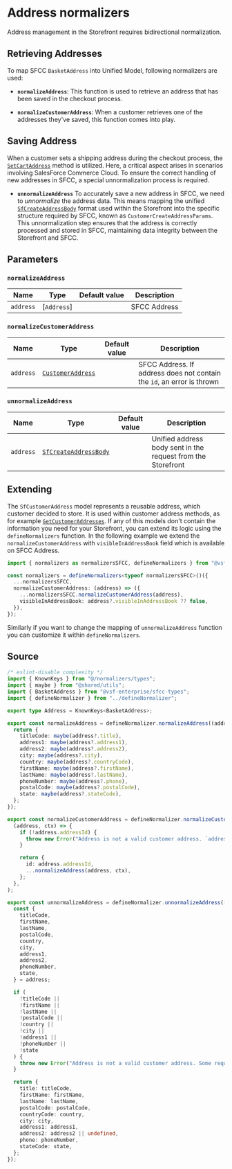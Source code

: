 # Address normalizers

Address management in the Storefront requires bidirectional normalization.

## Retrieving Addresses

To map SFCC `BasketAddress` into Unified Model, following normalizers are used:

- **`normalizeAddress`**: This function is used to retrieve an address that has been saved in the checkout process.

- **`normalizeCustomerAddress`**: When a customer retrieves one of the addresses they've saved, this function comes into play.

## Saving Address

When a customer sets a shipping address during the checkout process, the [`SetCartAddress`](/unified-data-layer/unified-methods/checkout#setcartaddress) method is utilized. Here, a critical aspect arises in scenarios involving SalesForce Commerce Cloud. To ensure the correct handling of new addresses in SFCC, a special unnormalization process is required.

- **`unnormalizeAddress`** To accurately save a new address in SFCC, we need to _unnormalize_ the address data. This means mapping the unified [`SfCreateAddressBody`](/unified-data-layer/unified-data-model#sfcreateaddressbody) format used within the Storefront into the specific structure required by SFCC, known as `CustomerCreateAddressParams`. This unnormalization step ensures that the address is correctly processed and stored in SFCC, maintaining data integrity between the Storefront and SFCC.

## Parameters

### `normalizeAddress`

| Name      | Type        | Default value | Description  |
| --------- | ----------- | ------------- | ------------ |
| `address` | [`Address`] |               | SFCC Address |

### `normalizeCustomerAddress`

| Name      | Type                                                                                                                                    | Default value | Description                                                            |
| --------- | --------------------------------------------------------------------------------------------------------------------------------------- | ------------- | ---------------------------------------------------------------------- |
| `address` | [`CustomerAddress`](https://developer.salesforce.com/docs/commerce/b2c-commerce/references/ocapi-shop-api?meta=type%3Acustomer_address) |               | SFCC Address. If address does not contain the `id`, an error is thrown |

### `unnormalizeAddress`

| Name      | Type                                                                                     | Default value | Description                                                  |
| --------- | ---------------------------------------------------------------------------------------- | ------------- | ------------------------------------------------------------ |
| `address` | [`SfCreateAddressBody`](/unified-data-layer/unified-data-model#sfcreateaddressbody) |               | Unified address body sent in the request from the Storefront |

## Extending

The `SfCustomerAddress` model represents a reusable address, which customer decided to store. It is used within customer address methods, as for example [`GetCustomerAddresses`](/unified-data-layer/unified-methods/customer#getcustomeraddresses). If any of this models don't contain the information you need for your Storefront, you can extend its logic using the `defineNormalizers` function. In the following example we extend the `normalizeCustomerAddress` with `visibleInAddressBook` field which is available on SFCC Address.

```ts
import { normalizers as normalizersSFCC, defineNormalizers } from "@vsf-enterprise/unified-api-sfcc";

const normalizers = defineNormalizers<typeof normalizersSFCC>()({
  ...normalizersSFCC,
  normalizeCustomerAddress: (address) => ({
    ...normalizersSFCC.normalizeCustomerAddress(address),
    visibleInAddressBook: address?.visibleInAddressBook ?? false,
  }),
});
```

Similarly if you want to change the mapping of `unnormalizeAddress` function you can customize it within `defineNormalizers`.

## Source

```ts [address.ts]
/* eslint-disable complexity */
import { KnownKeys } from "@/normalizers/types";
import { maybe } from "@shared/utils";
import { BasketAddress } from "@vsf-enterprise/sfcc-types";
import { defineNormalizer } from "../defineNormalizer";

export type Address = KnownKeys<BasketAddress>;

export const normalizeAddress = defineNormalizer.normalizeAddress((address) => {
  return {
    titleCode: maybe(address?.title),
    address1: maybe(address?.address1),
    address2: maybe(address?.address2),
    city: maybe(address?.city),
    country: maybe(address?.countryCode),
    firstName: maybe(address?.firstName),
    lastName: maybe(address?.lastName),
    phoneNumber: maybe(address?.phone),
    postalCode: maybe(address?.postalCode),
    state: maybe(address?.stateCode),
  };
});

export const normalizeCustomerAddress = defineNormalizer.normalizeCustomerAddress(
  (address, ctx) => {
    if (!address.addressId) {
      throw new Error("Address is not a valid customer address. `addressId` field is missing");
    }

    return {
      id: address.addressId,
      ...normalizeAddress(address, ctx),
    };
  },
);

export const unnormalizeAddress = defineNormalizer.unnormalizeAddress((address) => {
  const {
    titleCode,
    firstName,
    lastName,
    postalCode,
    country,
    city,
    address1,
    address2,
    phoneNumber,
    state,
  } = address;

  if (
    !titleCode ||
    !firstName ||
    !lastName ||
    !postalCode ||
    !country ||
    !city ||
    !address1 ||
    !phoneNumber ||
    !state
  ) {
    throw new Error("Address is not a valid customer address. Some required fields are missing");
  }

  return {
    title: titleCode,
    firstName: firstName,
    lastName: lastName,
    postalCode: postalCode,
    countryCode: country,
    city: city,
    address1: address1,
    address2: address2 || undefined,
    phone: phoneNumber,
    stateCode: state,
  };
});
```

